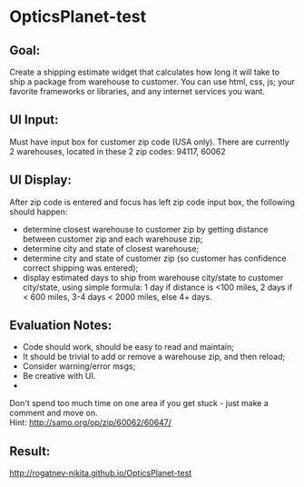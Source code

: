 # OpticsPlanet-test
## Goal:
Create a shipping estimate widget that calculates how long it will take to ship a package from warehouse to customer. You can use html, css, js; your favorite frameworks or libraries, and any internet services you want.

## UI Input:
Must have input box for customer zip code (USA only). There are currently 2 warehouses, located in these 2 zip codes: 94117, 60062

## UI Display:
After zip code is entered and focus has left zip code input box, the following should happen:
* determine closest warehouse to customer zip by getting distance between customer zip and each warehouse zip;
* determine city and state of closest warehouse;
* determine city and state of customer zip (so customer has confidence correct shipping was entered);
* display estimated days to ship from warehouse city/state to customer city/state, using simple formula: 1 day if distance is <100 miles, 2 days if < 600 miles, 3-4 days < 2000 miles, else 4+ days.

## Evaluation Notes:
* Code should work, should be easy to read and maintain;
* It should be trivial to add or remove a warehouse zip, and then reload;
* Consider warning/error msgs;
* Be creative with UI.
* 
Don't spend too much time on one area if you get stuck - just make a comment and move on.<br>
Hint: http://samo.org/op/zip/60062/60647/

## Result:
http://rogatnev-nikita.github.io/OpticsPlanet-test
